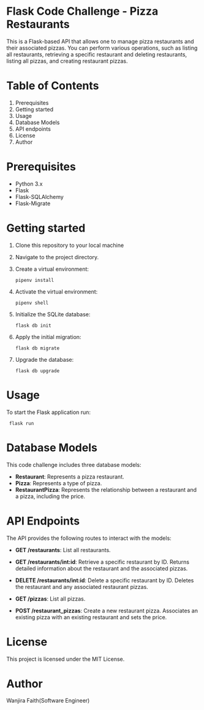 # Flask Code Challenge - Pizza Restaurants

This is a Flask-based API that allows one to manage pizza restaurants and their associated pizzas. You can perform various operations, such as listing all restaurants, retrieving a specific restaurant and deleting restaurants, listing all pizzas, and creating restaurant pizzas.

# Table of Contents
1. Prerequisites
2. Getting started
3. Usage
4. Database Models
5. API endpoints
6. License
7. Author


 # Prerequisites
- Python 3.x
- Flask
- Flask-SQLAlchemy
- Flask-Migrate

# Getting started
1. Clone this repository to your local machine
2. Navigate to the project directory.
3. Create a virtual environment:

       pipenv install
4. Activate the virtual environment:

       pipenv shell
5. Initialize the SQLite database:

       flask db init
6. Apply the initial migration:

       flask db migrate
7. Upgrade the database:

       flask db upgrade

# Usage
To start the Flask application run:

     flask run

# Database Models

This code challenge includes three database models:

- **Restaurant**: Represents a pizza restaurant.
- **Pizza**: Represents a type of pizza.
- **RestaurantPizza**: Represents the relationship between a restaurant and a pizza, including the price.     

# API Endpoints

The API provides the following routes to interact with the models:

- **GET /restaurants**: List all restaurants.

- **GET /restaurants/int:id**: Retrieve a specific restaurant by ID. Returns detailed information about the restaurant and the associated pizzas.

- **DELETE /restaurants/int:id**: Delete a specific restaurant by ID. Deletes the restaurant and any associated restaurant pizzas.

- **GET /pizzas**: List all pizzas.

- **POST /restaurant_pizzas**: Create a new restaurant pizza. Associates an existing pizza with an existing restaurant and sets the price.

# License

This project is licensed under the MIT License.

# Author
Wanjira Faith(Software Engineer)